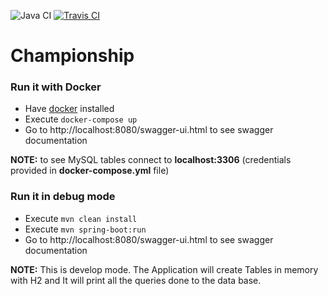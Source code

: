![Java CI](https://github.com/MatLock/championship/workflows/Java%20CI/badge.svg)
[![Travis CI](https://travis-ci.org/MatLock/championship.svg?branch=master)](https://travis-ci.org/MatLock/championship)

# Championship

### Run it with Docker

 * Have [docker](https://www.docker.com/) installed
 * Execute ```docker-compose up```
 * Go to http://localhost:8080/swagger-ui.html to see swagger documentation
 
 **NOTE:** to see MySQL tables connect to **localhost:3306** (credentials provided in **docker-compose.yml** file)
 
### Run it in debug mode

 * Execute ```mvn clean install```
 * Execute ```mvn spring-boot:run```
 * Go to http://localhost:8080/swagger-ui.html to see swagger documentation
 
 **NOTE:** This is develop mode. The Application will create Tables in memory with H2 and It will print 
 all the queries done to the data base.
 

